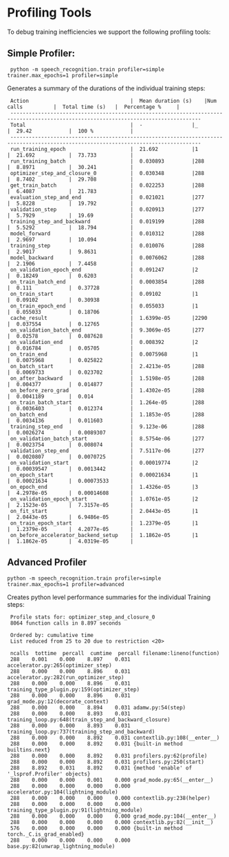 # Profiling Tools


To debug training inefficiencies we support the following profiling tools:

## Simple Profiler:

     python -m speech_recognition.train profiler=simple trainer.max_epochs=1 profiler=simple

Generates a summary of the durations of the individual training steps:


     Action                             	|  Mean duration (s)	|Num calls      	|  Total time (s) 	|  Percentage %   	|
     ------------------------------------------------------------------------------------------------------------------------------------
     Total                              	|  -              	|_              	|  29.42          	|  100 %          	|
     ------------------------------------------------------------------------------------------------------------------------------------
     run_training_epoch                 	|  21.692         	|1              	|  21.692         	|  73.733         	|
     run_training_batch                 	|  0.030893       	|288            	|  8.8971         	|  30.241         	|
     optimizer_step_and_closure_0       	|  0.030348       	|288            	|  8.7402         	|  29.708         	|
     get_train_batch                    	|  0.022253       	|288            	|  6.4087         	|  21.783         	|
     evaluation_step_and_end            	|  0.021021       	|277            	|  5.8228         	|  19.792         	|
     validation_step                    	|  0.020913       	|277            	|  5.7929         	|  19.69          	|
     training_step_and_backward         	|  0.019199       	|288            	|  5.5292         	|  18.794         	|
     model_forward                      	|  0.010312       	|288            	|  2.9697         	|  10.094         	|
     training_step                      	|  0.010076       	|288            	|  2.9017         	|  9.8631         	|
     model_backward                     	|  0.0076062      	|288            	|  2.1906         	|  7.4458         	|
     on_validation_epoch_end            	|  0.091247       	|2              	|  0.18249        	|  0.6203         	|
     on_train_batch_end                 	|  0.0003854      	|288            	|  0.111          	|  0.37728        	|
     on_train_start                     	|  0.09102        	|1              	|  0.09102        	|  0.30938        	|
     on_train_epoch_end                 	|  0.055033       	|1              	|  0.055033       	|  0.18706        	|
     cache_result                       	|  1.6399e-05     	|2290           	|  0.037554       	|  0.12765        	|
     on_validation_batch_end            	|  9.3069e-05     	|277            	|  0.02578        	|  0.087628       	|
     on_validation_end                  	|  0.008392       	|2              	|  0.016784       	|  0.05705        	|
     on_train_end                       	|  0.0075968      	|1              	|  0.0075968      	|  0.025822       	|
     on_batch_start                     	|  2.4213e-05     	|288            	|  0.0069733      	|  0.023702       	|
     on_after_backward                  	|  1.5198e-05     	|288            	|  0.004377       	|  0.014877       	|
     on_before_zero_grad                	|  1.4302e-05     	|288            	|  0.0041189      	|  0.014          	|
     on_train_batch_start               	|  1.264e-05      	|288            	|  0.0036403      	|  0.012374       	|
     on_batch_end                       	|  1.1853e-05     	|288            	|  0.0034136      	|  0.011603       	|
     training_step_end                  	|  9.123e-06      	|288            	|  0.0026274      	|  0.0089307      	|
     on_validation_batch_start          	|  8.5754e-06     	|277            	|  0.0023754      	|  0.008074       	|
     validation_step_end                	|  7.5117e-06     	|277            	|  0.0020807      	|  0.0070725      	|
     on_validation_start                	|  0.00019774     	|2              	|  0.00039547     	|  0.0013442      	|
     on_epoch_start                     	|  0.00021634     	|1              	|  0.00021634     	|  0.00073533     	|
     on_epoch_end                       	|  1.4326e-05     	|3              	|  4.2978e-05     	|  0.00014608     	|
     on_validation_epoch_start          	|  1.0761e-05     	|2              	|  2.1523e-05     	|  7.3157e-05     	|
     on_fit_start                       	|  2.0443e-05     	|1              	|  2.0443e-05     	|  6.9486e-05     	|
     on_train_epoch_start               	|  1.2379e-05     	|1              	|  1.2379e-05     	|  4.2077e-05     	|
     on_before_accelerator_backend_setup	|  1.1862e-05     	|1              	|  1.1862e-05     	|  4.0319e-05     	|

## Advanced Profiler

    python -m speech_recognition.train profiler=simple trainer.max_epochs=1 profiler=advanced

Creates python level performance summaries for the individual Training steps:


     Profile stats for: optimizer_step_and_closure_0
     8064 function calls in 8.897 seconds

     Ordered by: cumulative time
     List reduced from 25 to 20 due to restriction <20>

     ncalls  tottime  percall  cumtime  percall filename:lineno(function)
     288    0.001    0.000    8.897    0.031 accelerator.py:265(optimizer_step)
     288    0.000    0.000    8.896    0.031 accelerator.py:282(run_optimizer_step)
     288    0.000    0.000    8.896    0.031 training_type_plugin.py:159(optimizer_step)
     288    0.000    0.000    8.896    0.031 grad_mode.py:12(decorate_context)
     288    0.000    0.000    8.894    0.031 adamw.py:54(step)
     288    0.000    0.000    8.893    0.031 training_loop.py:648(train_step_and_backward_closure)
     288    0.000    0.000    8.893    0.031 training_loop.py:737(training_step_and_backward)
     288    0.000    0.000    8.892    0.031 contextlib.py:108(__enter__)
     288    0.000    0.000    8.892    0.031 {built-in method builtins.next}
     288    0.000    0.000    8.892    0.031 profilers.py:62(profile)
     288    0.000    0.000    8.892    0.031 profilers.py:250(start)
     288    8.892    0.031    8.892    0.031 {method 'enable' of '_lsprof.Profiler' objects}
     288    0.000    0.000    0.001    0.000 grad_mode.py:65(__enter__)
     288    0.000    0.000    0.000    0.000 accelerator.py:104(lightning_module)
     288    0.000    0.000    0.000    0.000 contextlib.py:238(helper)
     288    0.000    0.000    0.000    0.000 training_type_plugin.py:91(lightning_module)
     288    0.000    0.000    0.000    0.000 grad_mode.py:104(__enter__)
     288    0.000    0.000    0.000    0.000 contextlib.py:82(__init__)
     576    0.000    0.000    0.000    0.000 {built-in method torch._C.is_grad_enabled}
     288    0.000    0.000    0.000    0.000 base.py:82(unwrap_lightning_module)
